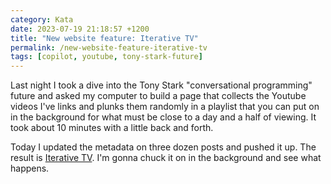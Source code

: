 ```yaml
---
category: Kata 
date: 2023-07-19 21:18:57 +1200
title: "New website feature: Iterative TV"
permalink: /new-website-feature-iterative-tv 
tags: [copilot, youtube, tony-stark-future]
---
```

Last night I took a dive into the Tony Stark "conversational programming" future and asked my computer to build a page that collects the Youtube videos I've links and plunks them randomly in a playlist that you can put on in the background for what must be close to a day and a half of viewing.  It took about 10 minutes with a little back and forth.

Today I updated the metadata on three dozen posts and pushed it up. The result is [Iterative TV](/tv). I'm gonna chuck it on in the background and see what happens.

